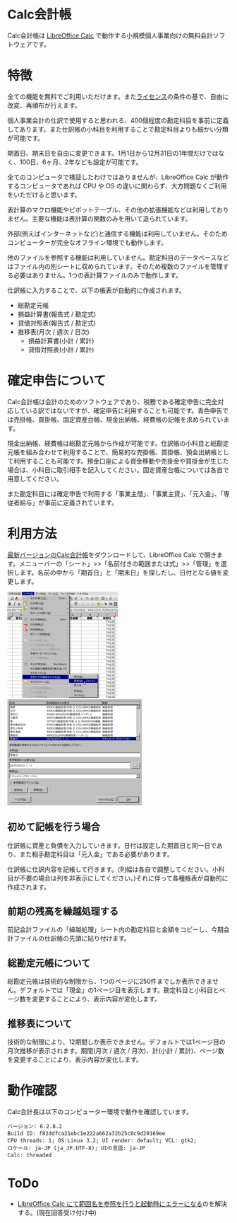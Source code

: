 <!--
	「Calc会計帳」の日本語マニュアル。

	Metadata:

		author - <qq542vev at https://purl.org/meta/me/>
		version - 0.0.1
		date - 2023-03-04
		since - 2021-03-06
		copyright - Copyright (C) 2023-2023 qq542vev. Some rights reserved.
		license - <CC-BY at https://creativecommons.org/licenses/by/4.0/>
		package - calc-kaikeicho

	See Also:

		* <Project homepage at https://github.com/qq542vev/calc-kaikeicho>
		* <Bug report at https://github.com/qq542vev/calc-kaikeicho/issues>
-->

# Calc会計帳

Calc会計帳は [LibreOffice Calc](https://ja.libreoffice.org/discover/calc/) で動作する小規模個人事業向けの無料会計ソフトウェアです。

# 特徴

全ての機能を無料でご利用いただけます。また[ライセンス](LICENSE)の条件の基で、自由に改変、再頒布が行えます。

個人事業会計の仕訳で使用すると思われる、400個程度の勘定科目を事前に定義してあります。また仕訳帳の小科目を利用することで勘定科目よりも細かい分類が可能です。

期首日、期末日を自由に変更できます。1月1日から12月31日の1年間だけではなく、100日、6ヶ月、2年なども設定が可能です。

全てのコンピュータで検証したわけではありませんが、LibreOffice Calc が動作するコンピュータであれば CPU や OS の違いに関わらず、大方問題なくご利用をいただけると思います。

表計算のマクロ機能やピボットテーブル、その他の拡張機能などは利用しておりません。主要な機能は表計算の関数のみを用いて造られています。

外部(例えばインターネットなど)と通信する機能は利用していません。そのためコンピューターが完全なオフライン環境でも動作します。

他のファイルを参照する機能は利用していません。勘定科目のデータベースなどはファイル内の別シートに収められています。そのため複数のファイルを管理する必要はありません。1つの表計算ファイルのみで動作します。

仕訳帳に入力することで、以下の帳表が自動的に作成されます。

 * 総勘定元帳
 * 損益計算書(報告式 / 勘定式)
 * 貸借対照表(報告式 / 勘定式)
 * 推移表(月次 / 週次 / 日次)
   * 損益計算書(小計 / 累計)
   * 貸借対照表(小計 / 累計)

# 確定申告について

Calc会計帳は会計のためのソフトウェアであり、税務である確定申告に完全対応している訳ではないですが、確定申告に利用することも可能です。青色申告では売掛帳、買掛帳、固定資産台帳、現金出納帳、経費帳の記帳を求められています。

現金出納帳、経費帳は総勘定元帳から作成が可能です。仕訳帳の小科目と総勘定元帳を組み合わせて利用することで、簡易的な売掛帳、買掛帳、預金出納帳として利用することも可能です。預金口座による資金移動や売掛金や買掛金が生じた場合は、小科目に取引相手を記入してください。固定資産台帳については各自で用意してください。

また勘定科目には確定申告で利用する「事業主借」、「事業主貸」、「元入金」、「専従者給与」が事前に定義されています。

# 利用方法

[最新バージョンのCalc会計帳](https://github.com/qq542vev/calc-kaikeicho/releases/latest)をダウンロードして、LibreOffice Calc で開きます。メニューバーの「シート」>>「名前付きの範囲または式」>>「管理」を選択します。名前の中から「期首日」と「期末日」を探しだし、日付となる値を変更します。

[![「シート」>>「名前付きの範囲または式」>>「管理」](images/thumbnails/menu-bar.png)](images/menu-bar.png) [![名前の管理](images/thumbnails/manage-names.png)](images/manage-names.png)

## 初めて記帳を行う場合

仕訳帳に資産と負債を入力していきます。日付は設定した期首日と同一日であり、また相手勘定科目は「元入金」である必要があります。

仕訳帳に仕訳内容を記帳して行きます。(列幅は各自で調整してください。小科目が不要の場合は列を非表示にしてください。)それに伴って各種帳表が自動的に作成されます。

## 前期の残高を繰越処理する

前記会計ファイルの「繰越処理」シート内の勘定科目と金額をコピーし、今期会計ファイルの仕訳帳の先頭に貼り付けます。

## 総勘定元帳について

総勘定元帳は技術的な制限から、1つのページに250件までしか表示できません。デフォルトでは「現金」の1ページ目を表示します。勘定科目と小科目とページ数を変更することにより、表示内容が変化します。

## 推移表について

技術的な制限により、12期間しか表示できません。デフォルトでは1ページ目の月次推移が表示されます。期間(月次 / 週次 / 月次)、計(小計 / 累計)、ページ数を変更することにより、表示内容が変化します。

# 動作確認

Calc会計長は以下のコンピューター環境で動作を確認しています。

~~~
バージョン: 6.2.8.2
Build ID: f82ddfca21ebc1e222a662a32b25c0c9d20169ee
CPU threads: 1; OS:Linux 3.2; UI render: default; VCL: gtk2; 
ロケール: ja-JP (ja_JP.UTF-8); UIの言語: ja-JP
Calc: threaded
~~~

# ToDo

 * [LibreOffice Calc にて範囲名を参照を行うと起動時にエラーになる](https://ask.libreoffice.org/t/libreoffice-calc/88398)のを解決する。(現在回答受け付け中)